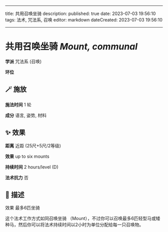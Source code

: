 
---
title: 共用召唤坐骑
description: 
published: true
date: 2023-07-03 19:56:10
tags: 法术, 咒法系, 召唤
editor: markdown
dateCreated: 2023-07-03 19:56:10

---

# **共用召唤坐骑** *Mount, communal*

**学派** 咒法系 (召唤) 

**环位** 

## 🪄 施放

**施法时间** 1 轮

**成分** 语言, 姿势, 材料

## ✨ 效果  

**距离** 近距 (25尺+5尺/2等级) 

**效果** up to six mounts 

**持续时间** 2 hours/level (D) 

**法术抗力** 否

## 📖 描述

效果          最多6匹坐骑

这个法术工作方式如同召唤坐骑 （Mount），不过你可以召唤最多6匹轻型马或矮种马，然后你可以将法术持续时间以2小时为单位分配给每一只召唤物。
    